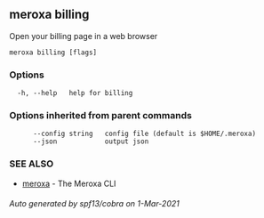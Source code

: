 ## meroxa billing

Open your billing page in a web browser

```
meroxa billing [flags]
```

### Options

```
  -h, --help   help for billing
```

### Options inherited from parent commands

```
      --config string   config file (default is $HOME/.meroxa)
      --json            output json
```

### SEE ALSO

* [meroxa](meroxa.md)	 - The Meroxa CLI

###### Auto generated by spf13/cobra on 1-Mar-2021
